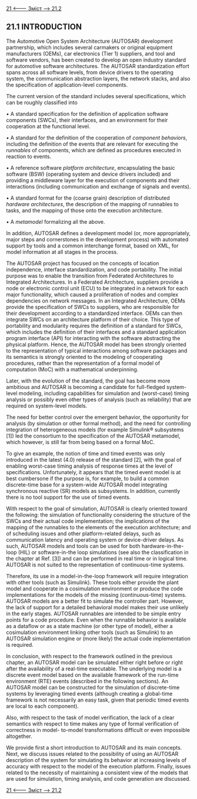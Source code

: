 [21 <--- ](21.md) [   Зміст   ](README.md) [--> 21.2](21_2.md)

## 21.1 INTRODUCTION

The Automotive Open System Architecture (AUTOSAR) development partnership, which includes several carmakers or original equipment manufacturers (OEMs), car electronics (Tier 1) suppliers, and tool and software vendors, has been created to develop an open industry standard for automotive software architectures. The AUTOSAR standardization effort spans across all software levels, from device drivers to the operating system, the communication abstraction layers, the network stacks, and also the specification of application-level components.

The current version of the standard includes several specifications, which can be roughly classified into

•   A standard specification for the definition of application software components (SWCs), their interfaces, and an environment for their cooperation at the functional level.

•   A standard for the definition of the cooperation of *component behaviors*, including the definition of the events that are relevant for executing the *runnables* of components, which are defined as procedures executed in reaction to events.

•   A reference software *platform architecture*, encapsulating the basic software (BSW) (operating system and device drivers included) and providing a middleware layer for the execution of components and their interactions (including communication and exchange of signals and events).

•   A standard format for the (coarse grain) description of distributed *hardware architectures*, the description of the mapping of runnables to tasks, and the mapping of those onto the execution architecture.

•   A *metamodel* formalizing all the above.

In addition, AUTOSAR defines a development model (or, more appropriately, major steps and cornerstones in the development process) with automated support by tools and a common interchange format, based on XML, for model information at all stages in the process.

The AUTOSAR project has focused on the concepts of location independence, interface standardization, and code portability. The initial purpose was to enable the transition from Federated Architectures to Integrated Architectures. In a Federated Architecture, suppliers provide a node or electronic control unit (ECU) to be integrated in a network for each major functionality, which caused a proliferation of nodes and complex dependencies on network messages. In an Integrated Architecture, OEMs provide the specification of SWCs to suppliers, who are responsible for their development according to a standardized interface. OEMs can then integrate SWCs on an architecture platform of their choice. This type of portability and modularity requires the definition of a standard for SWCs, which includes the definition of their interfaces and a standard application program interface (API) for interacting with the software abstracting the physical platform. Hence, the AUTOSAR model has been strongly oriented to the representation of typical interactions among software packages and its semantics is strongly oriented to the modeling of cooperating procedures, rather than the representation of a formal model of computation (MoC) with a mathematical underpinning.

Later, with the evolution of the standard, the goal has become more ambitious and AUTOSAR is becoming a candidate for full-fledged system-level modeling, including capabilities for simulation and (worst-case) timing analysis or possibly even other types of analysis (such as reliability) that are required on system-level models.

The need for better control over the emergent behavior, the opportunity for analysis (by simulation or other formal method), and the need for controlling integration of heterogeneous models (for example Simulink® subsystems [1]) led the consortium to the specification of the AUTOSAR metamodel, which however, is still far from being based on a formal MoC.

To give an example, the notion of time and timed events was only introduced in the latest (4.0) release of the standard [2], with the goal of enabling worst-case timing analysis of response times at the level of specifications. Unfortunately, it appears that the timed event model is at best cumbersone if the purpose is, for example, to build a common discrete-time base for a system-wide AUTOSAR model integrating synchronous reactive (SR) models as subsystems. In addition, currently there is no tool support for the use of timed events.

With respect to the goal of simulation, AUTOSAR is clearly oriented toward the following: the simulation of functionality considering the structure of the SWCs and their actual code implementation; the implications of the mapping of the runnables to the elements of the execution architecture; and of scheduling issues and other platform-related delays, such as communication latency and operating system or device-driver delays. As such, AUTOSAR models and tools can be used for both hardware-in-the-loop (HIL) or software-in-the loop simulations (see also the classification in the chapter at Ref. [3]) and can be performed in real time or in logical time. AUTOSAR is not suited to the representation of continuous-time systems.

Therefore, its use in a model-in-the-loop framework will require integration with other tools (such as Simulink). These tools either provide the plant model and cooperate in a cosimulation environment or produce the code implementations for the models of the missing (continuous-time) systems. AUTOSAR models are a better fit to simulate the controller part. However, the lack of support for a detailed behavioral model makes their use unlikely in the early stages. AUTOSAR runnables are intended to be simple entry points for a code procedure. Even when the runnable behavior is available as a dataflow or as a state machine (or other type of model), either a cosimulation environment linking other tools (such as Simulink) to an AUTOSAR simulation engine or (more likely) the actual code implementation is required.

In conclusion, with respect to the framework outlined in the previous chapter, an AUTOSAR model can be simulated either right before or right after the availability of a real-time executable. The underlying model is a discrete event model based on the available framework of the run-time environment (RTE) events (described in the following sections). An AUTOSAR model can be constructed for the simulation of discrete-time systems by leveraging timed events (although creating a global-time framework is not necessarily an easy task, given that periodic timed events are local to each component).

Also, with respect to the task of model verification, the lack of a clear semantics with respect to time makes any type of formal verification of correctness in model- to-model transformations difficult or even impossible altogether.

We provide first a short introduction to AUTOSAR and its main concepts. Next, we discuss issues related to the possibility of using an AUTOSAR description of the system for simulating its behavior at increasing levels of accuracy with respect to the model of the execution platform. Finally, issues related to the necessity of maintaining a consistent view of the models that are used for simulation, timing analysis, and code generation are discussed.

[21 <--- ](21.md) [   Зміст   ](README.md) [--> 21.2](21_2.md)